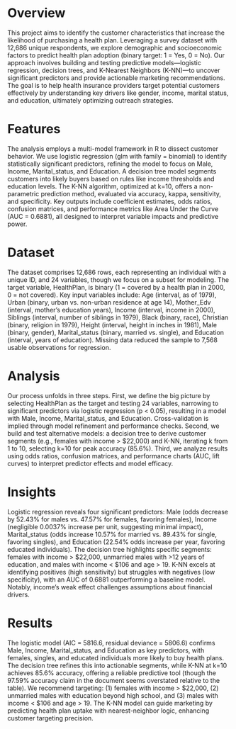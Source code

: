 # Overview
This project aims to identify the customer characteristics that increase the likelihood of purchasing a health plan. Leveraging a survey dataset with 12,686 unique respondents, we explore demographic and socioeconomic factors to predict health plan adoption (binary target: 1 = Yes, 0 = No). Our approach involves building and testing predictive models—logistic regression, decision trees, and K-Nearest Neighbors (K-NN)—to uncover significant predictors and provide actionable marketing recommendations. The goal is to help health insurance providers target potential customers effectively by understanding key drivers like gender, income, marital status, and education, ultimately optimizing outreach strategies.

# Features
The analysis employs a multi-model framework in R to dissect customer behavior. We use logistic regression (glm with family = binomial) to identify statistically significant predictors, refining the model to focus on Male, Income, Marital_status, and Education. A decision tree model segments customers into likely buyers based on rules like income thresholds and education levels. The K-NN algorithm, optimized at k=10, offers a non-parametric prediction method, evaluated via accuracy, kappa, sensitivity, and specificity. Key outputs include coefficient estimates, odds ratios, confusion matrices, and performance metrics like Area Under the Curve (AUC = 0.6881), all designed to interpret variable impacts and predictive power.

# Dataset
The dataset comprises 12,686 rows, each representing an individual with a unique ID, and 24 variables, though we focus on a subset for modeling. The target variable, HealthPlan, is binary (1 = covered by a health plan in 2000, 0 = not covered). Key input variables include: Age (interval, as of 1979), Urban (binary, urban vs. non-urban residence at age 14), Mother_Edv (interval, mother’s education years), Income (interval, income in 2000), Siblings (interval, number of siblings in 1979), Black (binary, race), Christian (binary, religion in 1979), Height (interval, height in inches in 1981), Male (binary, gender), Marital_status (binary, married vs. single), and Education (interval, years of education). Missing data reduced the sample to 7,568 usable observations for regression.

# Analysis
Our process unfolds in three steps. First, we define the big picture by selecting HealthPlan as the target and testing 24 variables, narrowing to significant predictors via logistic regression (p < 0.05), resulting in a model with Male, Income, Marital_status, and Education. Cross-validation is implied through model refinement and performance checks. Second, we build and test alternative models: a decision tree to derive customer segments (e.g., females with income > $22,000) and K-NN, iterating k from 1 to 10, selecting k=10 for peak accuracy (85.6%). Third, we analyze results using odds ratios, confusion matrices, and performance charts (AUC, lift curves) to interpret predictor effects and model efficacy.

# Insights
Logistic regression reveals four significant predictors: Male (odds decrease by 52.43% for males vs. 47.57% for females, favoring females), Income (negligible 0.0037% increase per unit, suggesting minimal impact), Marital_status (odds increase 10.57% for married vs. 89.43% for single, favoring singles), and Education (22.54% odds increase per year, favoring educated individuals). The decision tree highlights specific segments: females with income > $22,000, unmarried males with >12 years of education, and males with income < $106 and age > 19. K-NN excels at identifying positives (high sensitivity) but struggles with negatives (low specificity), with an AUC of 0.6881 outperforming a baseline model. Notably, income’s weak effect challenges assumptions about financial drivers.

# Results
The logistic model (AIC = 5816.6, residual deviance = 5806.6) confirms Male, Income, Marital_status, and Education as key predictors, with females, singles, and educated individuals more likely to buy health plans. The decision tree refines this into actionable segments, while K-NN at k=10 achieves 85.6% accuracy, offering a reliable predictive tool (though the 97.59% accuracy claim in the document seems overstated relative to the table). We recommend targeting: (1) females with income > $22,000, (2) unmarried males with education beyond high school, and (3) males with income < $106 and age > 19. The K-NN model can guide marketing by predicting health plan uptake with nearest-neighbor logic, enhancing customer targeting precision.
